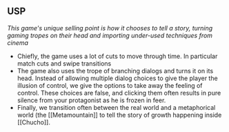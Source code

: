 ## USP
*This game's unique selling point is how it chooses to tell a story, turning gaming tropes on their head and importing under-used techniques from cinema*

- Chiefly, the game uses a lot of cuts to move through time. In particular match cuts and swipe transitions
- The game also uses the trope of branching dialogs and turns it on its head. Instead of allowing multiple dialog choices to give the player the illusion of control, we give the options to take away the feeling of control. These choices are false, and clicking them often results in pure silence from your protagonist as he is frozen in feer.
- Finally, we transition often between the real world and a metaphorical world (the [[Metamountain]] to tell the story of growth happening inside [[Chucho]].